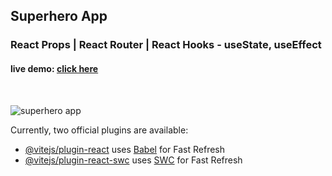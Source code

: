 ## Superhero App

### React Props | React Router | React Hooks - useState, useEffect
#### live demo: [click here](https://mysuperheros.vercel.app/)

<br>

![superhero app](https://github.com/vikasipar/superhero-app/assets/98696526/d9a23654-bf1a-40ef-b284-c37833c7c2ec)

Currently, two official plugins are available:

- [@vitejs/plugin-react](https://github.com/vitejs/vite-plugin-react/blob/main/packages/plugin-react/README.md) uses [Babel](https://babeljs.io/) for Fast Refresh
- [@vitejs/plugin-react-swc](https://github.com/vitejs/vite-plugin-react-swc) uses [SWC](https://swc.rs/) for Fast Refresh


